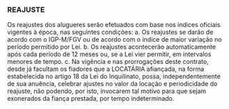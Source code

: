 ### REAJUSTE

Os reajustes dos alugueres serão efetuados com base nos índices oficiais vigentes à época, nas seguintes condições:
  a. Os reajustes se darão de acordo com o IGP-M/FGV ou de acordo com o índice de maior variação no período permitido por Lei.
  b. Os reajustes acontecerão automaticamente após cada período de 12 meses ou, se a Lei vier permitir, em intervalos menores de tempo.
  c. Na vigência e nas prorrogações deste contrato, desde já facultam os fiadores que a LOCATÁRIA afiançada, na forma estabelecida no artigo 18 da Lei do Inquilinato, possa, independentemente de sua anuência, celebrar ajustes no valor da locação e periodicidade do reajuste, não podendo, por isto, invocarem tal motivo para que sejam exonerados da fiança prestada, por tempo indeterminado.
